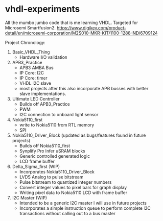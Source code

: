 # vhdl-experiments
All the mumbo jumbo code that is me learning VHDL. Targeted for Microsemi Smartfusion2.
https://www.digikey.com/product-detail/en/microsemi-corporation/M2S010-MKR-KIT/1100-1288-ND/6709124


Project Chronology:

1. Basic_VHDL_Thing
    * Hardware I/O validation
1. APB3_Practice
    * APB3 AMBA Bus
    * IP Core: I2C
    * IP Core: timer
    * VHDL I2C slave
    * most projects after this also incorporate APB busses with better slave implementations.
1. Ultimate LED Controller
    * Builds off APB3_Practice
    * PWM
    * I2C connection to onboard light sensor
1. Nokia5110_first
    * write to Nokia5110 from RTL memory
    * SPI
1. Nokia5110_Driver_Block (updated as bugs/features found in future projects)
    * Builds off Nokia5110_first
    * Synplify Pro Infer uSRAM blocks
    * Generic controlled generated logic
    * LCD frame buffer
1. Delta_Sigma_first (WIP)
    * Incorporates Nokia5110_Driver_Block
    * LVDS Analog to pulse bitstream
    * Pulse bitstream to quantized integer numbers
    * Convert integer values to pixel bars for graph display
    * Writing pixel data to Nokia5110 LCD with frame buffer
1. I2C Master (WIP)
    * Intended to be a generic I2C master I will use in future projects
    * Incorporates a simple instruction queue to perform complete I2C transactions without calling out to a bus master
